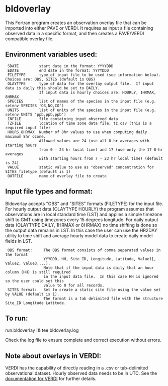 bldoverlay
========

This Fortran program creates an observation overlay file that can be imported into either PAVE or VERDI. It requires as input a file containing observed data in a specific format, and then creates a PAVE/VERDI compatible overlay file.

Environment variables used:
--
```
 SDATE         start date in the format: YYYYDDD
 EDATE         end date in the format: YYYYDDD
 FILETYPE      type of input file to be used (see information below).  Choices are: OBS, SITES (default is OBS)
 OLAYTYPE      type of data for the overlay output file.  If input data is daily this should be set to DAILY.
               If input data is hourly choices are: HOURLY, 1HRMAX, 8HRMAX
 SPECIES       list of names of the species in the input file (e.g. setenv SPECIES 'O3,NO,CO')
 UNITS         list of units of the species in the input file (e.g. setenv UNITS 'ppb,ppb,ppb')
 INFILE        file containing input observed data
 TZFILE        location of time zone data file, tz.csv (this is a required input file)
 HOURS_8HRMAX  Number of 8hr values to use when computing daily maximum 8hr ozone.
               Allowed values are 24 (use all 8-hr averages with starting hours 
               from 0 - 23 hr local time) and 17 (use only the 17 8-hr averages
               with starting hours from 7 - 23 hr local time) (default is 24)
 VALUE         static value to use as "observed" concentration for SITES filetype (default is 1)
 OUTFILE       name of overlay file to create
```

Input file types and format:
--
Bldoverlay accepts "OBS" and "SITES" formats (FILETYPE) for the input file. For hourly output data (OLAYTYPE HOURLY) the program assumes that observations are in local standard time (LST) and applies a simple timezone shift to GMT using timezones every 15 degrees longitude.  For daily output data (OLAYTYPE DAILY, 1HRMAX or 8HRMAX) no time shifting is done so the output data remains in LST.  In this case the user can use the HR2DAY utility to time shift and average hourly model data to create daily model fields in LST.

```
 OBS format:     The OBS format consists of comma separated values in the format 
                 YYYDDD, HH, Site_ID, Longitude, Latitude, Value1[, Value2, Value3,...]. 
                 Note that if the input data is daily that an hour column (HH) is still required 
                 in the input data file.  In this case HH is ignored so the user could set this 
                 value to 0 for all records.
 SITES format:   Set to create a static site file using the value set by VALUE (default is 1). 
                 The format is a tab delimited file with the structure Site_ID Longitude Latitude.
```

To run:
--
 run.bldoverlay |& tee bldoverlay.log

Check the log file to ensure complete and correct execution without errors.

Note about overlays in VERDI:
--
VERDI has the capability of directly reading in a .csv or tab-delimited observational dataset. Hourly observed data needs to be in UTC.  See the [documentation for VERDI](https://github.com/CEMPD/VERDI/releases) for further details.
